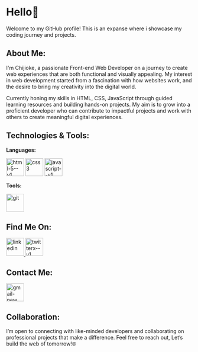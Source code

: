 # Hello👋

Welcome to my GitHub profile! This is an expanse where i showcase my coding journey and projects.

## About Me:

I'm Chijioke, a passionate Front-end Web Developer on a journey to create web experiences that are both functional and visually appealing. My interest in web development started from a fascination with how websites work, and the desire to bring my creativity into the digital world.

Currently honing my skills in HTML, CSS, JavaScript through guided learning resources and building hands-on projects. My aim is to grow into a proficient developer who can contribute to impactful projects and work with others to create meaningful digital experiences.

## Technologies & Tools:

**Languages:**
 
<img width="48" height="48" src="https://img.icons8.com/color/48/html-5--v1.png" alt="html-5--v1"/> <img width="48" height="48" src="https://img.icons8.com/color/48/css3.png" alt="css3"/> <img width="48" height="48" src="https://img.icons8.com/color/48/javascript--v1.png" alt="javascript--v1"/>

**Tools:**

 <img width="48" height="48" src="https://img.icons8.com/color/48/git.png" alt="git"/> 

##  Find Me On:

<a href="https://www.linkedin.com/in/chijioke-nwabasili/" target="_blank"> <img width="48" height="48" src="https://img.icons8.com/color/48/linkedin.png" alt="linkedin"/> </a>
<a href="https://www.x.com/CJNwabasili_" target="_blank"> <img width="48" height="48" src="https://img.icons8.com/color/48/twitterx--v1.png" alt="twitterx--v1"/> </a>

## Contact Me:

<a href="mailto:chijioke.nwabasili2021@gmail.com"> <img width="48" height="48" src="https://img.icons8.com/color/48/gmail-new.png" alt="gmail-new"/> </a>

## Collaboration:

I’m open to connecting with like-minded developers and collaborating on professional projects that make a difference. Feel free to reach out, Let’s build the web of tomorrow!🌐
